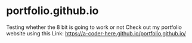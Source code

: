 # portfolio.github.io
Testing whether the 8 bit is going to work or not
Check out my portfolio website using this Link: https://a-coder-here.github.io/portfolio.github.io/ 
